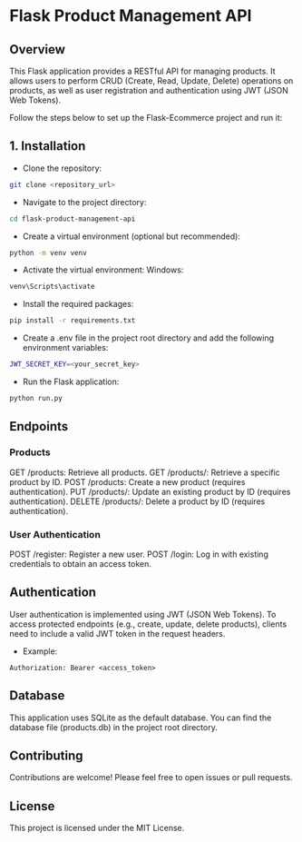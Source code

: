 # Flask Product Management API

## Overview

This Flask application provides a RESTful API for managing products. It allows users to perform CRUD (Create, Read, Update, Delete) operations on products, as well as user registration and authentication using JWT (JSON Web Tokens).

Follow the steps below to set up the Flask-Ecommerce project and run it:

## 1. Installation
- Clone the repository:

``` bash
git clone <repository_url>
```

- Navigate to the project directory:

```bash
cd flask-product-management-api
```

- Create a virtual environment (optional but recommended):
```bash
python -m venv venv
```

- Activate the virtual environment:
Windows:

```bash
venv\Scripts\activate
```

- Install the required packages:
```bash
pip install -r requirements.txt
```

- Create a .env file in the project root directory and add the following environment variables:
```bash
JWT_SECRET_KEY=<your_secret_key>
```

- Run the Flask application:
```bash
python run.py
```

## Endpoints

### Products

GET /products: Retrieve all products.
GET /products/<id>: Retrieve a specific product by ID.
POST /products: Create a new product (requires authentication).
PUT /products/<id>: Update an existing product by ID (requires authentication).
DELETE /products/<id>: Delete a product by ID (requires authentication).

### User Authentication

POST /register: Register a new user.
POST /login: Log in with existing credentials to obtain an access token.

## Authentication

User authentication is implemented using JWT (JSON Web Tokens). To access protected endpoints (e.g., create, update, delete products), clients need to include a valid JWT token in the request headers.

- Example:

```
Authorization: Bearer <access_token>
```

## Database

This application uses SQLite as the default database. You can find the database file (products.db) in the project root directory.


## Contributing
Contributions are welcome! Please feel free to open issues or pull requests.

## License
This project is licensed under the MIT License.
